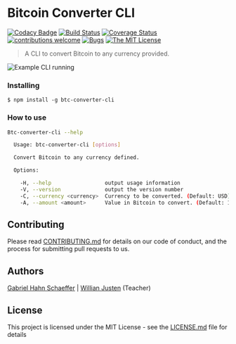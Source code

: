 # Bitcoin Converter CLI

[![Codacy Badge](https://api.codacy.com/project/badge/Grade/4b09a45b61fd4538916223446a7b9700)](https://app.codacy.com/app/gabriel_hahn/btc-converter-cli?utm_source=github.com&utm_medium=referral&utm_content=gabriel-hahn/btc-converter-cli&utm_campaign=Badge_Grade_Dashboard)
[![Build Status](https://travis-ci.org/gabriel-hahn/btc-converter-cli.svg?branch=master)](https://travis-ci.org/gabriel-hahn/btc-converter-cli) [![Coverage Status](https://coveralls.io/repos/github/gabriel-hahn/btc-converter-cli/badge.svg?branch=master)](https://coveralls.io/github/gabriel-hahn/btc-converter-cli?branch=master) [![contributions welcome](https://img.shields.io/badge/contributions-welcome-brightgreen.svg?style=flat)](https://github.com/gabriel-hahn/btc-converter-cli/pulls) [![Bugs](https://img.shields.io/github/issues/gabriel-hahn/btc-converter-cli/bug.svg)](https://github.com/gabriel-hahn/btc-converter-cli/issues?utf8=?&q=is%3Aissue+is%3Aopen+label%3Abug) [![The MIT License](https://img.shields.io/badge/license-MIT-blue.svg?style=flat-square)](http://opensource.org/licenses/MIT)

> A CLI to convert Bitcoin to any currency provided.

![Example CLI running](img/example.gif)

### Installing

```
$ npm install -g btc-converter-cli
```

### How to use

```sh
Btc-converter-cli --help

  Usage: btc-converter-cli [options]

  Convert Bitcoin to any currency defined.

  Options:

    -H, --help                 output usage information
    -V, --version              output the version number
    -C, --currency <currency>  Currency to be converted. (Default: USD)
    -A, --amount <amount>      Value in Bitcoin to convert. (Default: 1)
```

## Contributing

Please read [CONTRIBUTING.md](CONTRIBUTING.md) for details on our code of conduct, and the process for submitting pull requests to us.

## Authors

[Gabriel Hahn Schaeffer](https://github.com/gabriel-hahn/) | 
[Willian Justen](https://github.com/willianjusten/) (Teacher)

## License

This project is licensed under the MIT License - see the [LICENSE.md](LICENSE.md) file for details

